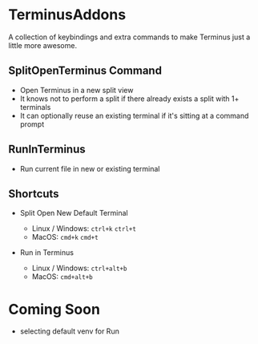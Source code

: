 # TerminusAddons

A collection of keybindings and extra commands to make Terminus just a little more awesome.

## SplitOpenTerminus Command

- Open Terminus in a new split view
- It knows not to perform a split if there already exists a split with 1+ terminals
- It can optionally reuse an existing terminal if it's sitting at a command prompt

## RunInTerminus

- Run current file in new or existing terminal

## Shortcuts

- Split Open New Default Terminal
  - Linux / Windows: ``ctrl+k`` ``ctrl+t``
  - MacOS: ``cmd+k`` ``cmd+t``

- Run in Terminus
  - Linux / Windows: ``ctrl+alt+b``
  - MacOS: ``cmd+alt+b``

# Coming Soon

- selecting default venv for Run
